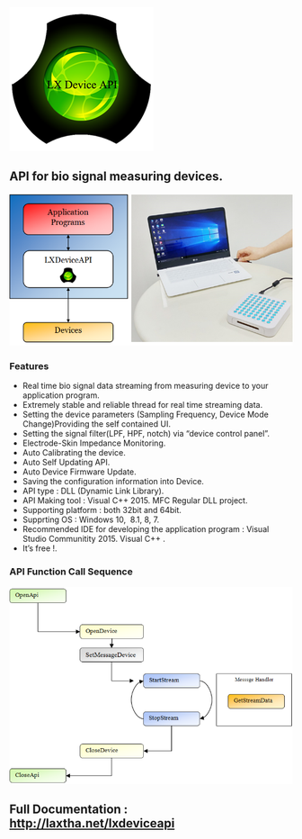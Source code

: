 ![LXDeviceAPI](Images/VISD-10_LOGO_LXDeviceAPI_256x256.png)
## API for bio signal measuring devices.

![LXDeviceAPI](Images/System-Architecture_LXDeviceAPI_780x420.png)
### Features 
- Real time bio signal data streaming from measuring device to your application program.
- Extremely stable and reliable thread for real time streaming data.
- Setting the device parameters (Sampling Frequency, Device Mode Change)Providing the self contained UI. 
- Setting the signal filter(LPF, HPF, notch) via “device control panel”.
- Electrode-Skin Impedance Monitoring.
- Auto Calibrating the device.
- Auto Self Updating API.
- Auto Device Firmware Update.
- Saving the configuration information into Device.
- API type : DLL (Dynamic Link Library).
- API Making tool : Visual C++ 2015. MFC Regular DLL project.
- Supporting platform : both 32bit and 64bit.
- Supprting OS : Windows 10,  8.1, 8, 7.
- Recommended IDE for developing the application program : Visual Studio Communitity 2015. Visual C++ . 
- It’s free !.
### API Function Call Sequence
![API Function](Images/Function-Call-Sequence_LXDeviceAPI_780x543.png)
## Full Documentation : http://laxtha.net/lxdeviceapi
